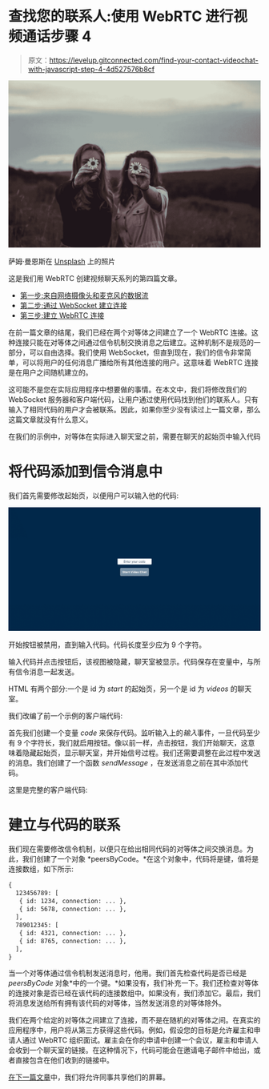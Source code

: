 # 查找您的联系人:使用 WebRTC 进行视频通话步骤 4

> 原文：<https://levelup.gitconnected.com/find-your-contact-videochat-with-javascript-step-4-4d527576b8cf>

![](img/0f295a813fd8b5bc14eec50a03b44f9e.png)

萨姆·曼恩斯在 [Unsplash](https://unsplash.com/s/photos/friends?utm_source=unsplash&utm_medium=referral&utm_content=creditCopyText) 上的照片

这是我们用 WebRTC 创建视频聊天系列的第四篇文章。

*   [第一步:来自网络摄像头和麦克风的数据流](/data-stream-from-your-webcam-and-microphone-videochat-with-javascript-step-1-29895b70808b)
*   [第二步:通过 WebSocket 建立连接](/set-up-a-connection-over-websocket-videochat-with-javascript-step-2-f78c307c4fd3)
*   [第三步:建立 WebRTC 连接](/establishing-the-webrtc-connection-videochat-with-javascript-step-3-48d4ae0e9ea4)

在前一篇文章的结尾，我们已经在两个对等体之间建立了一个 WebRTC 连接。这种连接只能在对等体之间通过信令机制交换消息之后建立。这种机制不是规范的一部分，可以自由选择。我们使用 WebSocket，但直到现在，我们的信令非常简单，可以将用户的任何消息广播给所有其他连接的用户。这意味着 WebRTC 连接是在用户之间随机建立的。

这可能不是您在实际应用程序中想要做的事情。在本文中，我们将修改我们的 WebSocket 服务器和客户端代码，让用户通过使用代码找到他们的联系人。只有输入了相同代码的用户才会被联系。因此，如果你至少没有读过上一篇文章，那么这篇文章就没有什么意义。

在我们的示例中，对等体在实际进入聊天室之前，需要在聊天的起始页中输入代码

# 将代码添加到信令消息中

我们首先需要修改起始页，以便用户可以输入他的代码:

![](img/2128956eb5c7fec2a4d0dd158150e536.png)

开始按钮被禁用，直到输入代码。代码长度至少应为 9 个字符。

输入代码并点击按钮后，该视图被隐藏，聊天室被显示。代码保存在变量中，与所有信令消息一起发送。

HTML 有两个部分:一个是 id 为 *start* 的起始页，另一个是 id 为 *videos* 的聊天室。

我们改编了前一个示例的客户端代码:

首先我们创建一个变量 *code* 来保存代码。监听输入上的*输入*事件，一旦代码至少有 9 个字符长，我们就启用按钮。像以前一样，点击按钮，我们开始聊天，这意味着隐藏起始页，显示聊天室，并开始信号过程。我们还需要调整在此过程中发送的消息。我们创建了一个函数 *sendMessage* ，在发送消息之前在其中添加代码。

这里是完整的客户端代码:

# 建立与代码的联系

我们现在需要修改信令机制，以便只在给出相同代码的对等体之间交换消息。为此，我们创建了一个对象 *peersByCode。*在这个对象中，代码将是键，值将是连接数组，如下所示:

```
{
  123456789: [
   { id: 1234, connection: ... },
   { id: 5678, connection: ... },
  ],
  789012345: [
   { id: 4321, connection: ... },
   { id: 8765, connection: ... },
  ],
}
```

当一个对等体通过信令机制发送消息时，他用。我们首先检查代码是否已经是 *peersByCode* 对象*中的一个键。*如果没有，我们补充一下。我们还检查对等体的连接对象是否已经在该代码的连接数组中。如果没有，我们添加它。最后，我们将消息发送给所有拥有该代码的对等体，当然发送消息的对等体除外。

我们在两个给定的对等体之间建立了连接，而不是在随机的对等体之间。在真实的应用程序中，用户将从第三方获得这些代码。例如，假设您的目标是允许雇主和申请人通过 WebRTC 组织面试。雇主会在你的申请中创建一个会议，雇主和申请人会收到一个聊天室的链接。在这种情况下，代码可能会在邀请电子邮件中给出，或者直接包含在他们收到的链接中。

[在下一篇文章](/share-your-screen-with-webrtc-video-call-with-webrtc-step-5-b3d7890c8747)中，我们将允许同事共享他们的屏幕。